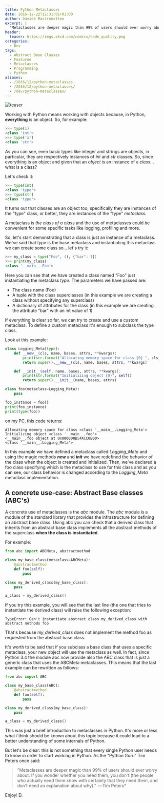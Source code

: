 ```yaml
---
title: Python Metaclasses
date: 2016-12-22T12:31:01+01:00
author: Davide Mastromatteo
excerpt: |
  "Metaclasses are deeper magic than 99% of users should ever worry about. If you wonder whether you need them, you don't". That's what Tim Peters once said. But aren't you curious to know something about them? :)
header:
  teaser: https://imgs.xkcd.com/comics/code_quality.png
categories:
  - Dev
tags:
  - Abstract Base Classes
  - Featured
  - Metaclasses
  - Programming
  - Python
aliases:
  - /2016/12/python-metaclasses
  - /2016/12/python-metaclasses/
  - /dev/python-metaclasses/
---
```

![teaser](https://imgs.xkcd.com/comics/code_quality.png)

Working with Python means working with objects because, in Python, **everything** is an object. So, for example:

```python
>>> type(1)
<class 'int'>
>>> type('x')
<class 'str'>
```

As you can see, even basic types like integer and strings are objects, in particular, they are respectively instances of *int* and *str* classes. So, since everything is an object and given that an *object* is an instance of a *class*... what is a class?

Let's check it:

```python
>>> type(int)
<class 'type'>
>>> type(str)
<class 'type'>
```

It turns out that classes are an object too, specifically they are instances of the "type" class, or better, they are instances of the "type" *metaclass*.

A metaclass is *the class of a class* and the use of metaclasses could be convenient for some specific tasks like logging, profiling and more.

So, let's start demonstrating that a class is just an instance of a metaclass. We've said that *type* is the base metaclass and instantiating this metaclass we can create some class so... let's try it:

```python
>>> my_class = type("Foo", (), {"bar": 1})
>>> print(my_class)
<class '__main__.Foo'>
```

Here you can see that we have created a class named "Foo" just instantiating the metaclass *type*. The parameters we have passed are:

- The class name (Foo)
- A tuple with the class superclasses (in this example we are creating a class without specifying any superclass)
- A dictionary of attributes for the class (in this example we are creating the attribute "bar" with an int value of 1)

If everything is clear so far, we can try to create and use a custom metaclass. To define a custom metaclass it's enough to subclass the type class.

Look at this example:

```python
class Logging_Meta(type):
    def __new__(cls, name, bases, attrs, **kwargs):
        print(str.format("Allocating memory space for class {0} ", cls))
        return super().__new__(cls, name, bases, attrs, **kwargs)

    def __init__(self, name, bases, attrs, **kwargs):
        print(str.format("Initializing object {0}", self))
        return super().__init__(name, bases, attrs)

class foo(metaclass=Logging_Meta):
    pass

foo_instance = foo()
print(foo_instance)
print(type(foo))
```

on my PC, this code returns:

```console
Allocating memory space for class <class '__main__.Logging_Meta'>
Initializing object <class '__main__.foo'>
<__main__.foo object at 0x000000B54ACC0B00>
<class '__main__.Logging_Meta'>
```

In this example we have defined a metaclass called *Logging_Meta* and using the magic methods *__new__* and *__init__* we have redefined the behavior of the class when the object is created and initialized. Then, we've declared a foo class specifying which is the metaclass to use for this class and as you can see, our class behavior is changed according to the *Logging_Meta* metaclass implementation.

## A concrete use-case: Abstract Base classes (ABC's)

A concrete use of metaclasses is the *abc* module. The *abc* module is a module of the standard library that provides the infrastructure for defining an abstract base class. Using abc you can check that a derived class that inherits from an abstract base class implements all the abstract methods of the superclass **when the class is instantiated**.

For example:

```python
from abc import ABCMeta, abstractmethod

class my_base_class(metaclass=ABCMeta):
    @abstractmethod
    def foo(self):
        pass

class my_derived_class(my_base_class):
    pass

a_class = my_derived_class()
```

If you try this example, you will see that the last line (the one that tries to instantiate the derived class) will raise the following exception:

```console
TypeError: Can't instantiate abstract class my_derived_class with abstract methods foo
```

That's because *my_derived_class* does not implement the method foo as requested from the abstract base class.

It's worth to be said that if you subclass a base class that uses a specific metaclass, your new object will use the metaclass as well. In fact, since Python 3.4 the module abc now provide also the ABC class that is just a generic class that uses the ABCMeta metaclasses. This means that the last example can be rewritten as follows:

```python
from abc import ABC

class my_base_class(ABC):
    @abstractmethod
    def foo(self):
        pass

class my_derived_class(my_base_class):
    pass

a_class = my_derived_class()
```

This was just a brief introduction to metaclasses in Python. It's more or less what *I* think should be known about this topic because it could lead to a better understanding of some internals of Python.

But let's be clear: this is not something that every single Python user needs to know in order to start working in Python. As the "Python Guru" Tim Peters once said:

> "Metaclasses are deeper magic than 99% of users should ever worry about. If you wonder whether you need them, you don't (the people who actually need them know with certainty that they need them, and don't need an explanation about why)."  — Tim Peters*

Enjoy!
D.
